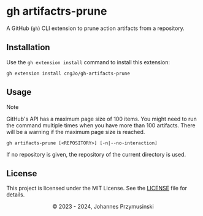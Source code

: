 # gh artifactrs-prune

A GitHub (`gh`) CLI extension to prune action artifacts from a repository.

## Installation

Use the `gh extension install` command to install this extension:

```console
gh extension install cngJo/gh-artifacts-prune
```

## Usage

> [!NOTE]  
> GitHub's API has a maximum page size of 100 items. 
> You might need to run the command multiple times when you have more than 100 artifacts.
> There will be a warning if the maximum page size is reached.

```console
gh artifacts-prune [<REPOSITORY>] [-n|--no-interaction]
```

If no repository is given, the repository of the current directory is used.

## License
This project is licensed under the MIT License. See the [LICENSE](LICENSE) file for details.

<div align="center">
    <span>&copy; 2023 - 2024, Johannes Przymusinski</span>
</div>